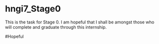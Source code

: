 # hngi7_Stage0

This is the task for Stage 0. I am hopeful that I shall be amongst those who will complete and graduate through this internship.

#Hopeful
